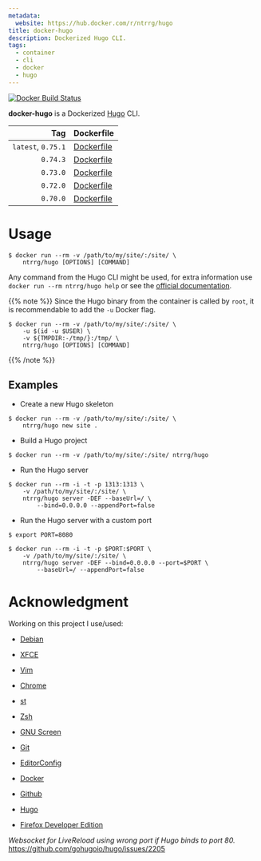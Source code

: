 ```yaml
---
metadata:
  website: https://hub.docker.com/r/ntrrg/hugo
title: docker-hugo
description: Dockerized Hugo CLI.
tags:
  - container
  - cli
  - docker
  - hugo
---
```


[![Docker Build Status](https://img.shields.io/docker/build/ntrrg/hugo.svg)](https://hub.docker.com/r/ntrrg/hugo)

[Hugo]: https://gohugo.io

**docker-hugo** is a Dockerized [Hugo][] CLI.

| Tag | Dockerfile |
| --: | :-- |
| `latest`, `0.75.1` | [Dockerfile](https://github.com/ntrrg/docker-hugo/blob/0.75.1/Dockerfile) |
| `0.74.3` | [Dockerfile](https://github.com/ntrrg/docker-hugo/blob/0.74.3/Dockerfile) |
| `0.73.0` | [Dockerfile](https://github.com/ntrrg/docker-hugo/blob/0.73.0/Dockerfile) |
| `0.72.0` | [Dockerfile](https://github.com/ntrrg/docker-hugo/blob/0.72.0/Dockerfile) |
| `0.70.0` | [Dockerfile](https://github.com/ntrrg/docker-hugo/blob/0.70.0/Dockerfile) |

# Usage

```shell-session
$ docker run --rm -v /path/to/my/site/:/site/ \
    ntrrg/hugo [OPTIONS] [COMMAND]
```

Any command from the Hugo CLI might be used, for extra information use `docker run --rm ntrrg/hugo help`
or see the [official documentation](https://gohugo.io/commands/).

{{% note %}}
Since the Hugo binary from the container is called by `root`, it is
recommendable to add the `-u` Docker flag.

```shell-session
$ docker run --rm -v /path/to/my/site/:/site/ \
    -u $(id -u $USER) \
    -v ${TMPDIR:-/tmp/}:/tmp/ \
    ntrrg/hugo [OPTIONS] [COMMAND]
```
{{% /note %}}

## Examples

* Create a new Hugo skeleton

```shell-session
$ docker run --rm -v /path/to/my/site/:/site/ \
    ntrrg/hugo new site .
```

* Build a Hugo project

```shell-session
$ docker run --rm -v /path/to/my/site/:/site/ ntrrg/hugo
```

* Run the Hugo server

```shell-session
$ docker run --rm -i -t -p 1313:1313 \
    -v /path/to/my/site/:/site/ \
    ntrrg/hugo server -DEF --baseUrl=/ \
        --bind=0.0.0.0 --appendPort=false
```

* Run the Hugo server with a custom port

```shell-session
$ export PORT=8080
```

```shell-session
$ docker run --rm -i -t -p $PORT:$PORT \
    -v /path/to/my/site/:/site/ \
    ntrrg/hugo server -DEF --bind=0.0.0.0 --port=$PORT \
        --baseUrl=/ --appendPort=false
```

# Acknowledgment

Working on this project I use/used:

* [Debian](https://www.debian.org/)

* [XFCE](https://xfce.org/)

* [Vim](https://www.vim.org/)

* [Chrome](https://www.google.com/chrome/browser/desktop/index.html)

* [st](https://st.suckless.org/)

* [Zsh](http://www.zsh.org/)

* [GNU Screen](https://www.gnu.org/software/screen)

* [Git](https://git-scm.com/)

* [EditorConfig](http://editorconfig.org/)

* [Docker](https://docker.com)

* [Github](https://github.com)

* [Hugo](https://gohugo.io)

* [Firefox Developer Edition](https://www.mozilla.org/en-US/firefox/developer/)

*Websocket for LiveReload using wrong port if Hugo binds to port 80.* <https://github.com/gohugoio/hugo/issues/2205>

